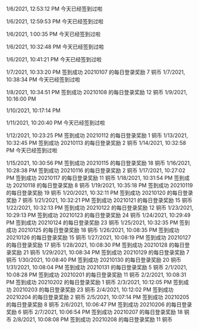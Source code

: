 1/6/2021, 12:53:12 PM
今天已经签到过啦

1/6/2021, 12:59:53 PM
今天已经签到过啦

1/6/2021, 1:00:35 PM
今天已经签到过啦

1/6/2021, 10:32:48 PM
今天已经签到过啦

1/6/2021, 10:41:21 PM
今天已经签到过啦

1/7/2021, 10:33:20 PM
签到成功
20210107 的每日登录奖励 7 铜币
1/7/2021, 10:38:34 PM
今天已经签到过啦

1/8/2021, 10:34:51 PM
签到成功
20210108 的每日登录奖励 12 铜币
1/9/2021, 10:16:00 PM

1/10/2021, 10:17:14 PM

1/11/2021, 10:20:40 PM
今天已经签到过啦

1/12/2021, 10:23:25 PM
签到成功
20210112 的每日登录奖励 1 铜币
1/13/2021, 10:32:45 PM
签到成功
20210113 的每日登录奖励 2 铜币
1/14/2021, 10:32:58 PM
今天已经签到过啦

1/15/2021, 10:30:56 PM
签到成功
20210115 的每日登录奖励 18 铜币
1/16/2021, 10:28:38 PM
签到成功
20210116 的每日登录奖励 2 铜币
1/17/2021, 10:27:02 PM
签到成功
20210117 的每日登录奖励 11 铜币
1/18/2021, 10:31:54 PM
签到成功
20210118 的每日登录奖励 8 铜币
1/19/2021, 10:35:18 PM
签到成功
20210119 的每日登录奖励 19 铜币
1/20/2021, 10:32:11 PM
签到成功
20210120 的每日登录奖励 7 铜币
1/21/2021, 10:32:21 PM
签到成功
20210121 的每日登录奖励 15 铜币
1/22/2021, 10:32:13 PM
签到成功
20210122 的每日登录奖励 12 铜币
1/23/2021, 10:29:13 PM
签到成功
20210123 的每日登录奖励 24 铜币
1/24/2021, 10:29:49 PM
签到成功
20210124 的每日登录奖励 23 铜币
1/25/2021, 10:32:35 PM
签到成功
20210125 的每日登录奖励 18 铜币
1/26/2021, 10:08:35 PM
签到成功
20210126 的每日登录奖励 15 铜币
1/27/2021, 10:08:19 PM
签到成功
20210127 的每日登录奖励 17 铜币
1/28/2021, 10:08:30 PM
签到成功
20210128 的每日登录奖励 21 铜币
1/29/2021, 10:08:34 PM
签到成功
20210129 的每日登录奖励 7 铜币
1/30/2021, 10:08:40 PM
签到成功
20210130 的每日登录奖励 20 铜币
1/31/2021, 10:08:04 PM
签到成功
20210131 的每日登录奖励 5 铜币
2/1/2021, 10:08:28 PM
签到成功
20210201 的每日登录奖励 11 铜币
2/2/2021, 10:08:31 PM
签到成功
20210202 的每日登录奖励 1 铜币
2/3/2021, 10:12:05 PM
签到成功
20210203 的每日登录奖励 23 铜币
2/4/2021, 10:12:02 PM
签到成功
20210204 的每日登录奖励 2 铜币
2/5/2021, 10:07:14 PM
签到成功
20210205 的每日登录奖励 8 铜币
2/6/2021, 10:06:47 PM
签到成功
20210206 的每日登录奖励 6 铜币
2/7/2021, 10:06:54 PM
签到成功
20210207 的每日登录奖励 18 铜币
2/8/2021, 10:08:08 PM
签到成功
20210208 的每日登录奖励 11 铜币
